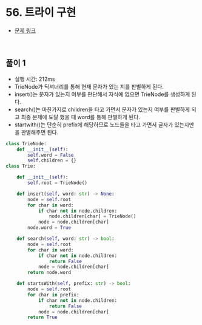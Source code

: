 # 56. 트라이 구현

- [문제 링크](https://leetcode.com/problems/implement-trie-prefix-tree/submissions/)

<br>

## 풀이 1

- 실행 시간: 212ms
- TrieNode가 딕셔너리를 통해 현재 문자가 있는 지를 판별하게 된다.
- insert()는 문자가 있는지 여부를 판단해서 자식에 없으면 TrieNode를 생성하게 된다.
- search()는 마찬가지로 children을 타고 가면서 문자가 있는지 여부를 판별하게 되고 최종 문제에 도달 했을 때 word를 통해 판별하게 된다.
- startwith()는 단순히 prefix에 해당하므로 노드들을 타고 가면서 글자가 있는지만을 판별해주면 된다.

```python
class TrieNode:
    def __init__(self):
        self.word = False
        self.children = {}
class Trie:

    def __init__(self):
        self.root = TrieNode()

    def insert(self, word: str) -> None:
        node = self.root
        for char in word:
            if char not in node.children:
                node.children[char] = TrieNode()
            node = node.children[char]
        node.word = True

    def search(self, word: str) -> bool:
        node = self.root
        for char in word:
            if char not in node.children:
                return False
            node = node.children[char]
        return node.word

    def startsWith(self, prefix: str) -> bool:
        node = self.root
        for char in prefix:
            if char not in node.children:
                return False
            node = node.children[char]
        return True
```
